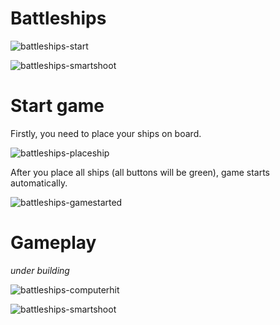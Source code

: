 # Battleships

![battleships-start](https://cloud.githubusercontent.com/assets/9084222/17209988/58b779c4-54c0-11e6-802e-7eab8c3b14a0.png)

![battleships-smartshoot](https://cloud.githubusercontent.com/assets/9084222/17209987/58b709d0-54c0-11e6-8865-b7ddc3176b64.png)

# Start game

Firstly, you need to place your ships on board. 

![battleships-placeship](https://cloud.githubusercontent.com/assets/9084222/17209989/58ba29f8-54c0-11e6-8307-2114d6c175ac.png)

After you place all ships (all buttons will be green), game starts automatically.

![battleships-gamestarted](https://cloud.githubusercontent.com/assets/9084222/17209985/58b3ab50-54c0-11e6-8a4c-fe5fe372e8d4.png)

# Gameplay

*under building*

![battleships-computerhit](https://cloud.githubusercontent.com/assets/9084222/17209986/58b3d5b2-54c0-11e6-9302-750751cbf1b5.png)

![battleships-smartshoot](https://cloud.githubusercontent.com/assets/9084222/17209987/58b709d0-54c0-11e6-8865-b7ddc3176b64.png)
